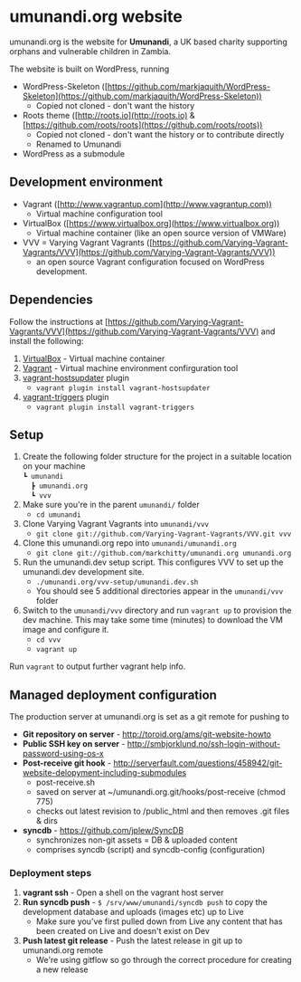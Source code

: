 umunandi.org website
====================

umunandi.org is the website for **Umunandi**, a UK based charity supporting orphans and vulnerable children in Zambia.

The website is built on WordPress, running

+ WordPress-Skeleton ([https://github.com/markjaquith/WordPress-Skeleton](https://github.com/markjaquith/WordPress-Skeleton))
  - Copied not cloned - don't want the history
+ Roots theme ([http://roots.io](http://roots.io) & [https://github.com/roots/roots](https://github.com/roots/roots))
  - Copied not cloned - don't want the history or to contribute directly
  - Renamed to Umunandi
+ WordPress as a submodule

Development environment
-----------------------

+ Vagrant ([http://www.vagrantup.com](http://www.vagrantup.com))
  - Virtual machine configuration tool
+ VirtualBox ([https://www.virtualbox.org](https://www.virtualbox.org))
  - Virtual machine container (like an open source version of VMWare)
+ VVV = Varying Vagrant Vagrants ([https://github.com/Varying-Vagrant-Vagrants/VVV](https://github.com/Varying-Vagrant-Vagrants/VVV))
  - an open source Vagrant configuration focused on WordPress development.

Dependencies
------------

Follow the instructions at [https://github.com/Varying-Vagrant-Vagrants/VVV](https://github.com/Varying-Vagrant-Vagrants/VVV)
and install the following:

1. [VirtualBox](https://www.virtualbox.org/wiki/Downloads) - Virtual machine container
1. [Vagrant](http://www.vagrantup.com) - Virtual machine environment confirguration tool
1. [vagrant-hostsupdater](https://github.com/cogitatio/vagrant-hostsupdater) plugin
    - `vagrant plugin install vagrant-hostsupdater`
1. [vagrant-triggers](https://github.com/emyl/vagrant-triggers) plugin
    - `vagrant plugin install vagrant-triggers`

Setup
-----

1. Create the following folder structure for the project in a suitable location on your machine  
    `┗ umunandi`  
    `  ┣ umunandi.org`  
    `  ┗ vvv`
1. Make sure you're in the parent `umunandi/` folder
    - `cd umunandi`
1. Clone Varying Vagrant Vagrants into `umunandi/vvv`
    - `git clone git://github.com/Varying-Vagrant-Vagrants/VVV.git vvv`
1. Clone this umunandi.org repo into `umunandi/umunandi.org`
    - `git clone git://github.com/markchitty/umunandi.org umunandi.org`
1. Run the umunandi.dev setup script. This configures VVV to set up the umunandi.dev development site.
    - `./umunandi.org/vvv-setup/umunandi.dev.sh`
    - You should see 5 additional directories appear in the `umunandi/vvv` folder
1. Switch to the `umunandi/vvv` directory and run `vagrant up` to provision the dev machine. This may take some time (minutes)
   to download the VM image and configure it.
    - `cd vvv`
    - `vagrant up`

Run `vagrant` to output further vagrant help info.


Managed deployment configuration
--------------------------------
The production server at umunandi.org is set as a git remote for pushing to

+ **Git repository on server** - http://toroid.org/ams/git-website-howto
+ **Public SSH key on server** - http://smbjorklund.no/ssh-login-without-password-using-os-x
+ **Post-receive git hook** - http://serverfault.com/questions/458942/git-website-delopyment-including-submodules
  - post-receive.sh
  - saved on server at ~/umunandi.org.git/hooks/post-receive (chmod 775)
  - checks out latest revision to /public_html and then removes .git files & dirs
+ **syncdb** - https://github.com/jplew/SyncDB
  - synchronizes non-git assets = DB & uploaded content
  - comprises syncdb (script) and syncdb-config (configuration)

### Deployment steps ###
1. **vagrant ssh** - Open a shell on the vagrant host server
2. **Run syncdb push** - `$ /srv/www/umunandi/syncdb push` to copy the development database and uploads (images etc) up to Live
   - Make sure you've first pulled down from Live any content that has been created on Live and doesn't exist on Dev
3. **Push latest git release** - Push the latest release in git up to umunandi.org remote
   - We're using gitflow so go through the correct procedure for creating a new release

